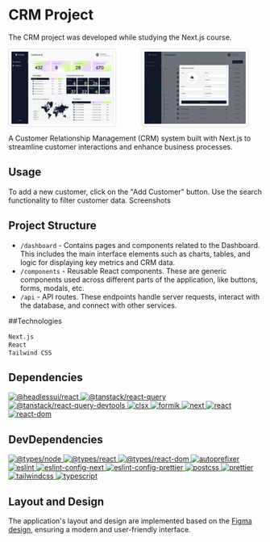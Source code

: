 # CRM Project


  The CRM project was developed while studying the Next.js course.


<div style="display: flex; flex-direction: row; gap: 50px;">
    <img src="./public/images/coverCRM.jpg" alt="Image 1" style="width: 40%; border: 1px solid #ddd; border-radius: 4px; padding: 5px;">
    <img src="./public/images/coverCRM1.jpg" alt="Image 1" style="width: 40%; border: 1px solid #ddd; border-radius: 4px; padding: 5px;">
    
</div>

  A Customer Relationship Management (CRM) system built with Next.js to streamline customer interactions and enhance business processes.


## Usage

To add a new customer, click on the "Add Customer" button.
Use the search functionality to filter customer data.
Screenshots

## Project Structure

- `/dashboard` - Contains pages and components related to the Dashboard. This includes the main interface elements such as charts, tables, and logic for displaying key metrics and CRM data.
- `/components` - Reusable React components. These are generic components used across different parts of the application, like buttons, forms, modals, etc.
- `/api` - API routes. These endpoints handle server requests, interact with the database, and connect with other services.


##Technologies

    Next.js
    React
    Tailwind CSS

## Dependencies

<a href="https://www.npmjs.com/package/@headlessui/react">
    <img alt="@headlessui/react" src="https://img.shields.io/npm/v/@headlessui/react?color=%23111827&label=%40headlessui%2Freact&labelColor=%23E9D5FF&style=for-the-badge">
</a>
<a href="https://www.npmjs.com/package/@tanstack/react-query">
    <img alt="@tanstack/react-query" src="https://img.shields.io/npm/v/@tanstack/react-query?color=%23111827&label=%40tanstack%2Freact-query&labelColor=%23E9D5FF&style=for-the-badge">
</a>
<a href="https://www.npmjs.com/package/@tanstack/react-query-devtools">
    <img alt="@tanstack/react-query-devtools" src="https://img.shields.io/npm/v/@tanstack/react-query-devtools?color=%23111827&label=%40tanstack%2Freact-query-devtools&labelColor=%23E9D5FF&style=for-the-badge">
</a>
<a href="https://www.npmjs.com/package/clsx">
    <img alt="clsx" src="https://img.shields.io/npm/v/clsx?color=%23111827&label=clsx&labelColor=%23E9D5FF&style=for-the-badge">
</a>
<a href="https://www.npmjs.com/package/formik">
    <img alt="formik" src="https://img.shields.io/npm/v/formik?color=%23111827&label=formik&labelColor=%23E9D5FF&style=for-the-badge">
</a>
<a href="https://www.npmjs.com/package/next">
    <img alt="next" src="https://img.shields.io/npm/v/next?color=%23111827&label=next&labelColor=%23D9F99D&style=for-the-badge">
</a>
<a href="https://www.npmjs.com/package/react">
    <img alt="react" src="https://img.shields.io/npm/v/react?color=%23111827&label=react&labelColor=%23D9F99D&style=for-the-badge">
</a>
<a href="https://www.npmjs.com/package/react-dom">
    <img alt="react-dom" src="https://img.shields.io/npm/v/react-dom?color=%23111827&label=react-dom&labelColor=%23D9F99D&style=for-the-badge">
</a>

## DevDependencies

<a href="https://www.npmjs.com/package/@types/node">
    <img alt="@types/node" src="https://img.shields.io/npm/v/@types/node?color=%23111827&label=%40types%2Fnode&labelColor=%23E9D5FF&style=for-the-badge">
</a>
<a href="https://www.npmjs.com/package/@types/react">
    <img alt="@types/react" src="https://img.shields.io/npm/v/@types/react?color=%23111827&label=%40types%2Freact&labelColor=%23E9D5FF&style=for-the-badge">
</a>
<a href="https://www.npmjs.com/package/@types/react-dom">
    <img alt="@types/react-dom" src="https://img.shields.io/npm/v/@types/react-dom?color=%23111827&label=%40types%2Freact-dom&labelColor=%23E9D5FF&style=for-the-badge">
</a>
<a href="https://www.npmjs.com/package/autoprefixer">
    <img alt="autoprefixer" src="https://img.shields.io/npm/v/autoprefixer?color=%23111827&label=autoprefixer&labelColor=%23E9D5FF&style=for-the-badge">
</a>
<a href="https://www.npmjs.com/package/eslint">
    <img alt="eslint" src="https://img.shields.io/npm/v/eslint?color=%23111827&label=eslint&labelColor=%23E9D5FF&style=for-the-badge">
</a>
<a href="https://www.npmjs.com/package/eslint-config-next">
    <img alt="eslint-config-next" src="https://img.shields.io/npm/v/eslint-config-next?color=%23111827&label=eslint-config-next&labelColor=%23D9F99D&style=for-the-badge">
</a>
<a href="https://www.npmjs.com/package/eslint-config-prettier">
    <img alt="eslint-config-prettier" src="https://img.shields.io/npm/v/eslint-config-prettier?color=%23111827&label=eslint-config-prettier&labelColor=%23D9F99D&style=for-the-badge">
</a>
<a href="https://www.npmjs.com/package/postcss">
    <img alt="postcss" src="https://img.shields.io/npm/v/postcss?color=%23111827&label=postcss&labelColor=%23D9F99D&style=for-the-badge">
</a>
<a href="https://www.npmjs.com/package/prettier">
    <img alt="prettier" src="https://img.shields.io/npm/v/prettier?color=%23111827&label=prettier&labelColor=%23D9F99D&style=for-the-badge">
</a>
<a href="https://www.npmjs.com/package/tailwindcss">
    <img alt="tailwindcss" src="https://img.shields.io/npm/v/tailwindcss?color=%23111827&label=tailwindcss&labelColor=%23D9F99D&style=for-the-badge">
</a>
<a href="https://www.npmjs.com/package/typescript">
    <img alt="typescript" src="https://img.shields.io/npm/v/typescript?color=%23111827&label=typescript&labelColor=%23D9F99D&style=for-the-badge">
</a>

##  Layout and Design
The application's layout and design are implemented based on the  [Figma design](https://www.figma.com/design/dPmdjAc0qKNMCKwWiC33QZ/CRM?node-id=78-6586&t=P8aSgQ7ckIgyLoeN-0), ensuring a modern and user-friendly interface.
